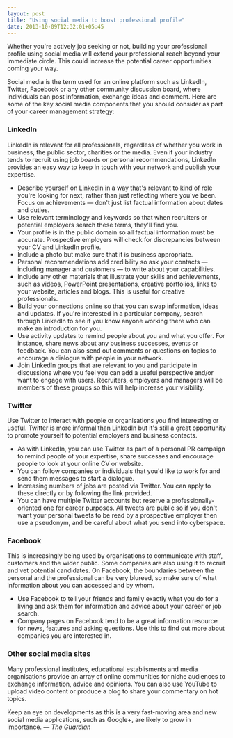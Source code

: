 ```yaml
---
layout: post
title: "Using social media to boost professional profile"
date: 2013-10-09T12:32:01+05:45
---
```


 Whether you're actively job seeking or not, building your professional profile using social media will extend your professional reach beyond your immediate circle. This could increase the potential career opportunities coming your way.

 Social media is the term used for an online platform such as LinkedIn, Twitter, Facebook or any other community discussion board, where individuals can post information, exchange ideas and comment. Here are some of the key social media components that you should consider as part of your career management strategy:

### LinkedIn
 LinkedIn is relevant for all professionals, regardless of whether you work in business, the public sector, charities or the media. Even if your industry tends to recruit using job boards or personal recommendations, LinkedIn provides an easy way to keep in touch with your network and publish your expertise.

* Describe yourself on LinkedIn in a way that's relevant to kind of role you're looking for next, rather than just reflecting where you've been. Focus on achievements — don't just list factual information about dates and duties.
* Use relevant terminology and keywords so that when recruiters or potential employers search these terms, they'll find you.
* Your profile is in the public domain so all factual information must be accurate. Prospective employers will check for discrepancies between your CV and LinkedIn profile.
* Include a photo but make sure that it is business appropriate.
* Personal recommendations add credibility so ask your contacts — including manager and customers — to write about your capabilities.
* Include any other materials that illustrate your skills and achievements, such as videos, PowerPoint presentations, creative portfolios, links to your website, articles and blogs. This is useful for creative professionals.
* Build your connections online so that you can swap information, ideas and updates. If you're interested in a particular company, search through LinkedIn to see if you know anyone working there who can make an introduction for you.
* Use activity updates to remind people about you and what you offer. For instance, share news about any business successes, events or feedback. You can also send out comments or questions on topics to encourage a dialogue with people in your network.
* Join LinkedIn groups that are relevant to you and participate in discussions where you feel you can add a useful perspective and/or want to engage with users. Recruiters, employers and managers will be members of these groups so this will help increase your visibility.

### Twitter
 Use Twitter to interact with people or organisations you find interesting or useful. Twitter is more informal than LinkedIn but it's still a great opportunity to promote yourself to potential employers and business contacts.

* As with LinkedIn, you can use Twitter as part of a personal PR campaign to remind people of your expertise, share successes and encourage people to look at your online CV or website.
* You can follow companies or individuals that you'd like to work for and send them messages to start a dialogue.
* Increasing numbers of jobs are posted via Twitter. You can apply to these directly or by following the link provided.
* You can have multiple Twitter accounts but reserve a professionally-oriented one for career purposes. All tweets are public so if you don't want your personal tweets to be read by a prospective employer then use a pseudonym, and be careful about what you send into cyberspace.

### Facebook
 This is increasingly being used by organisations to communicate with staff, customers and the wider public. Some companies are also using it to recruit and vet potential candidates. On Facebook, the boundaries between the personal and the professional can be very blureed, so make sure of what information about you can accessed and by whom.

* Use Facebook to tell your friends and family exactly what you do for a living and ask them for information and advice about your career or job search.
* Company pages on Facebook tend to be a great information resource for news, features and asking questions. Use this to find out more about companies you are interested in.

### Other social media sites
 Many professional institutes, educational establisments and media organisations provide an array of online communities for niche audiences to exchange information, advice and opinions. You can also use YouTube to upload video content or produce a blog to share your commentary on hot topics.

 Keep an eye on developments as this is a very fast-moving area and new social media applications, such as Google+, are likely to grow in importance. _— The Guardian_